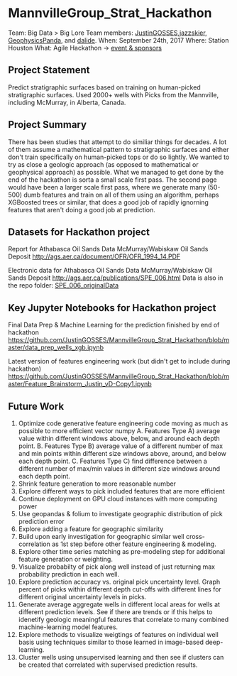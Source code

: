 # MannvilleGroup_Strat_Hackathon
Team: Big Data > Big Lore
Team members: <a href="https://github.com/JustinGOSSES">JustinGOSSES</a>,<a href="https://github.com/jazzskier">jazzskier</a>, <a href="https://github.com/GeophysicsPanda">GeophysicsPanda</a>, and <a href="https://github.com/dalide">dalide</a>.
When: September 24th, 2017
Where: Station Houston
What: Agile Hackathon -> <a href="https://agilescientific.com/events/subsurface2018">event & sponsors</a>

## Project Statement
Predict stratigraphic surfaces based on training on human-picked stratigraphic surfaces. Used 2000+ wells with Picks from the Mannville, including McMurray, in Alberta, Canada.

## Project Summary
There has been studies that attempt to do similiar things for decades. A lot of them assume a mathematical pattern to stratigraphic surfaces and either don't train specifically on human-picked tops or do so lightly. We wanted to try as close a geologic approach (as opposed to mathematical or geophysical approach) as possible. What we managed to get done by the end of the hackathon is sorta a small scale first pass. The second page would have been a larger scale first pass, where we generate many (50-500) dumb features and train on all of them using an algorithm, perhaps XGBoosted trees or similar, that does a good job of rapidly ignorning features that aren't doing a good job at prediction. 

## Datasets for Hackathon project

Report for Athabasca Oil Sands Data McMurray/Wabiskaw Oil Sands Deposit
http://ags.aer.ca/document/OFR/OFR_1994_14.PDF

Electronic data for Athabasca Oil Sands Data McMurray/Wabiskaw Oil Sands Deposit
http://ags.aer.ca/publications/SPE_006.html
Data is also in the repo folder: <a href="https://github.com/JustinGOSSES/MannvilleGroup_Strat_Hackathon/tree/master/SPE_006_originalData">SPE_006_originalData</a>

## Key Jupyter Notebooks for Hackathon project

Final Data Prep & Machine Learning for the prediction finished by end of hackathon
https://github.com/JustinGOSSES/MannvilleGroup_Strat_Hackathon/blob/master/data_prep_wells_xgb.ipynb

Latest version of features engineering work (but didn't get to include during hackathon)
https://github.com/JustinGOSSES/MannvilleGroup_Strat_Hackathon/blob/master/Feature_Brainstorm_Justin_vD-Copy1.ipynb

## Future Work
1. Optimize code generative feature engineering code moving as much as possible to more efficient vector numpy
   A. Features Type A) average value within different windows above, below, and around each depth point. 
   B. Features Type B) average value of a different number of max and min points within different size windows above, around, and below each depth point.
   C. Features Type C) find difference between a different number of max/min values in different size windows around each depth point.
2. Shrink feature generation to more reasonable number
3. Explore different ways to pick included features that are more efficient
4. Continue deployment on GPU cloud instances with more computing power
5. Use geopandas & folium to investigate geographic distribution of pick prediction error
6. Explore adding a feature for geographic similarity
7. Build upon early investigation for geographic similar well cross-correlation as 1st step before other feature engineering & modeling.
8. Explore other time series matching as pre-modeling step for additional feature generation or weighting. 
9. Visualize probabilty of pick along well instead of just returning max probability prediction in each well.
10. Explore prediction accuracy vs. original pick uncertainty level. Graph percent of picks within different depth cut-offs with different lines for different original uncertainty levels in picks. 
11. Generate average aggregate wells in different local areas for wells at different prediction levels. See if there are trends or if this helps to idenetify geologic meaningful features that correlate to many combined machine-learning model features. 
12. Explore methods to visualize weigtings of features on individual well basis using techniques similar to those learned in image-based deep-learning. 
13. Cluster wells using unsupervised learning and then see if clusters can be created that correlated with supervised prediction results. 
